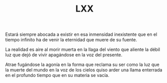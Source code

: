 ﻿---
title: LXX
categories:
- 111 sonetos
---

Estará siempre abocada a existir 
en esa inmensidad inexistente 
que en el tiempo infinito ha de venir 
la eternidad que muere de su fuente. 

La realidad es aire al morir 
muerta en la llaga del viento que aliente
la débil luz que dejó de vivir 
apagándose en la voz del presente. 

Atrae fugándose la agonía
en la forma que reclama su ser 
como la luz que la muerte del mundo
en la voz de los cielos quiso arder 
una llama enterrada en el profundo 
tiempo que en su materia se vacía.